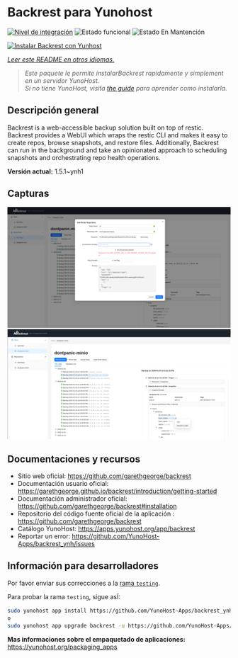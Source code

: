<!--
Este archivo README esta generado automaticamente<https://github.com/YunoHost/apps/tree/master/tools/readme_generator>
No se debe editar a mano.
-->

# Backrest para Yunohost

[![Nivel de integración](https://dash.yunohost.org/integration/backrest.svg)](https://ci-apps.yunohost.org/ci/apps/backrest/) ![Estado funcional](https://ci-apps.yunohost.org/ci/badges/backrest.status.svg) ![Estado En Mantención](https://ci-apps.yunohost.org/ci/badges/backrest.maintain.svg)

[![Instalar Backrest con Yunhost](https://install-app.yunohost.org/install-with-yunohost.svg)](https://install-app.yunohost.org/?app=backrest)

*[Leer este README en otros idiomas.](./ALL_README.md)*

> *Este paquete le permite instalarBackrest rapidamente y simplement en un servidor YunoHost.*  
> *Si no tiene YunoHost, visita [the guide](https://yunohost.org/install) para aprender como instalarla.*

## Descripción general

Backrest is a web-accessible backup solution built on top of restic. Backrest provides a WebUI which wraps the restic CLI and makes it easy to create repos, browse snapshots, and restore files. Additionally, Backrest can run in the background and take an opinionated approach to scheduling snapshots and orchestrating repo health operations.


**Versión actual:** 1.5.1~ynh1

## Capturas

![Captura de Backrest](./doc/screenshots/68747470733a2f2f663030302e6261636b626c617a6562322e636f6d2f66696c652f6773686172652f73637265656e73686f74732f323032342f53637265656e73686f742b66726f6d2b323032342d30312d30342b31382d31392d35302e706e67.png)
![Captura de Backrest](./doc/screenshots/68747470733a2f2f663030302e6261636b626c617a6562322e636f6d2f66696c652f6773686172652f73637265656e73686f74732f323032342f53637265656e73686f742b66726f6d2b323032342d30312d30342b31382d33302d31342e706e67.png)

## Documentaciones y recursos

- Sitio web oficial: <https://github.com/garethgeorge/backrest>
- Documentación usuario oficial: <https://garethgeorge.github.io/backrest/introduction/getting-started>
- Documentación administrador oficial: <https://github.com/garethgeorge/backrest#installation>
- Repositorio del código fuente oficial de la aplicación : <https://github.com/garethgeorge/backrest>
- Catálogo YunoHost: <https://apps.yunohost.org/app/backrest>
- Reportar un error: <https://github.com/YunoHost-Apps/backrest_ynh/issues>

## Información para desarrolladores

Por favor enviar sus correcciones a la [rama `testing`](https://github.com/YunoHost-Apps/backrest_ynh/tree/testing).

Para probar la rama `testing`, sigue asÍ:

```bash
sudo yunohost app install https://github.com/YunoHost-Apps/backrest_ynh/tree/testing --debug
o
sudo yunohost app upgrade backrest -u https://github.com/YunoHost-Apps/backrest_ynh/tree/testing --debug
```

**Mas informaciones sobre el empaquetado de aplicaciones:** <https://yunohost.org/packaging_apps>
